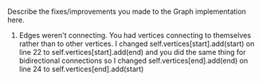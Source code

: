 Describe the fixes/improvements you made to the Graph implementation here.
1. Edges weren't connecting. You had vertices connecting to themselves rather than to other
vertices. I changed self.vertices[start].add(start) on line 22 to self.vertices[start].add(end)
and you did the same thing for bidirectional connections so I changed self.vertices[end].add(end)
on line 24  to self.vertices[end].add(start)

 
